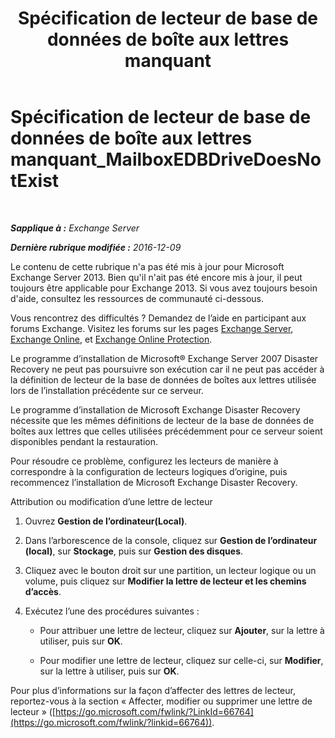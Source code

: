 ﻿---
title: 'Spécification de lecteur de base de données de boîte aux lettres manquant'
TOCTitle: Spécification de lecteur de base de données de boîte aux lettres manquant_MailboxEDBDriveDoesNotExist
ms:assetid: 0e487aa1-3194-4a14-b255-a8b9f9afbf0e
ms:mtpsurl: https://technet.microsoft.com/fr-fr/library/ms.exch.setupreadiness.mailboxedbdrivedoesnotexist(v=EXCHG.150)
ms:contentKeyID: 50477505
ms.date: 05/23/2018
mtps_version: v=EXCHG.150
ms.translationtype: MT
---

# Spécification de lecteur de base de données de boîte aux lettres manquant\_MailboxEDBDriveDoesNotExist

 

_**Sapplique à :** Exchange Server_

_**Dernière rubrique modifiée :** 2016-12-09_

Le contenu de cette rubrique n'a pas été mis à jour pour Microsoft Exchange Server 2013. Bien qu'il n'ait pas été encore mis à jour, il peut toujours être applicable pour Exchange 2013. Si vous avez toujours besoin d'aide, consultez les ressources de communauté ci-dessous.

Vous rencontrez des difficultés ? Demandez de l’aide en participant aux forums Exchange. Visitez les forums sur les pages [Exchange Server](https://go.microsoft.com/fwlink/p/?linkid=60612), [Exchange Online](https://go.microsoft.com/fwlink/p/?linkid=267542), et [Exchange Online Protection](https://go.microsoft.com/fwlink/p/?linkid=285351).

Le programme d’installation de Microsoft® Exchange Server 2007 Disaster Recovery ne peut pas poursuivre son exécution car il ne peut pas accéder à la définition de lecteur de la base de données de boîtes aux lettres utilisée lors de l’installation précédente sur ce serveur.

Le programme d’installation de Microsoft Exchange Disaster Recovery nécessite que les mêmes définitions de lecteur de la base de données de boîtes aux lettres que celles utilisées précédemment pour ce serveur soient disponibles pendant la restauration.

Pour résoudre ce problème, configurez les lecteurs de manière à correspondre à la configuration de lecteurs logiques d’origine, puis recommencez l’installation de Microsoft Exchange Disaster Recovery.

Attribution ou modification d’une lettre de lecteur

1.  Ouvrez **Gestion de l’ordinateur(Local)**.

2.  Dans l’arborescence de la console, cliquez sur **Gestion de l’ordinateur (local)**, sur **Stockage**, puis sur **Gestion des disques**.

3.  Cliquez avec le bouton droit sur une partition, un lecteur logique ou un volume, puis cliquez sur **Modifier la lettre de lecteur et les chemins d’accès**.

4.  Exécutez l’une des procédures suivantes :
    
      - Pour attribuer une lettre de lecteur, cliquez sur **Ajouter**, sur la lettre à utiliser, puis sur **OK**.
    
      - Pour modifier une lettre de lecteur, cliquez sur celle-ci, sur **Modifier**, sur la lettre à utiliser, puis sur **OK**.

Pour plus d’informations sur la façon d’affecter des lettres de lecteur, reportez-vous à la section « Affecter, modifier ou supprimer une lettre de lecteur » ([https://go.microsoft.com/fwlink/?LinkId=66764](https://go.microsoft.com/fwlink/?linkid=66764)).

